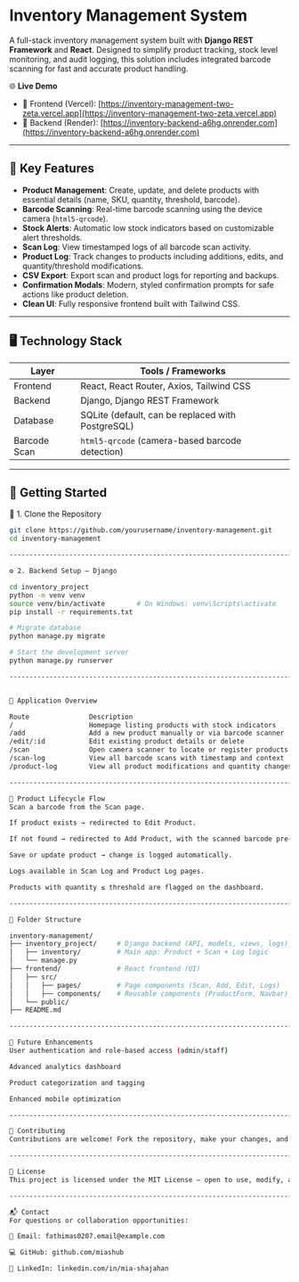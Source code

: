 # Inventory Management System

A full-stack inventory management system built with **Django REST Framework** and **React**. Designed to simplify product tracking, stock level monitoring, and audit logging, this solution includes integrated barcode scanning for fast and accurate product handling.

🌐 **Live Demo**  
- 🔗 Frontend (Vercel): [https://inventory-management-two-zeta.vercel.app](https://inventory-management-two-zeta.vercel.app)  
- 🔗 Backend (Render): [https://inventory-backend-a6hg.onrender.com](https://inventory-backend-a6hg.onrender.com)

---

## 📌 Key Features

- **Product Management**: Create, update, and delete products with essential details (name, SKU, quantity, threshold, barcode).
- **Barcode Scanning**: Real-time barcode scanning using the device camera (`html5-qrcode`).
- **Stock Alerts**: Automatic low stock indicators based on customizable alert thresholds.
- **Scan Log**: View timestamped logs of all barcode scan activity.
- **Product Log**: Track changes to products including additions, edits, and quantity/threshold modifications.
- **CSV Export**: Export scan and product logs for reporting and backups.
- **Confirmation Modals**: Modern, styled confirmation prompts for safe actions like product deletion.
- **Clean UI**: Fully responsive frontend built with Tailwind CSS.

---

## 🖥️ Technology Stack

| Layer        | Tools / Frameworks                             |
|--------------|-------------------------------------------------|
| Frontend     | React, React Router, Axios, Tailwind CSS        |
| Backend      | Django, Django REST Framework                   |
| Database     | SQLite (default, can be replaced with PostgreSQL) |
| Barcode Scan | `html5-qrcode` (camera-based barcode detection) |

---

## 🚀 Getting Started

📁 1. Clone the Repository

```bash
git clone https://github.com/yourusername/inventory-management.git
cd inventory-management

----------------------------------------------------------------------------------------------------

⚙️ 2. Backend Setup – Django

cd inventory_project
python -m venv venv
source venv/bin/activate        # On Windows: venv\Scripts\activate
pip install -r requirements.txt

# Migrate database
python manage.py migrate

# Start the development server
python manage.py runserver

----------------------------------------------------------------------------------------------------


🧭 Application Overview

Route             	Description
/	              	Homepage listing products with stock indicators
/add             	Add a new product manually or via barcode scanner
/edit/:id           Edit existing product details or delete
/scan             	Open camera scanner to locate or register products
/scan-log           View all barcode scans with timestamp and context
/product-log	    View all product modifications and quantity changes

----------------------------------------------------------------------------------------------------

🔄 Product Lifecycle Flow
Scan a barcode from the Scan page.

If product exists → redirected to Edit Product.

If not found → redirected to Add Product, with the scanned barcode pre-filled.

Save or update product → change is logged automatically.

Logs available in Scan Log and Product Log pages.

Products with quantity ≤ threshold are flagged on the dashboard.

----------------------------------------------------------------------------------------------------

📂 Folder Structure

inventory-management/
├── inventory_project/     # Django backend (API, models, views, logs)
│   ├── inventory/         # Main app: Product + Scan + Log logic
│   └── manage.py
├── frontend/              # React frontend (UI)
│   ├── src/
│   │   ├── pages/         # Page components (Scan, Add, Edit, Logs)
│   │   ├── components/    # Reusable components (ProductForm, Navbar)
│   └── public/
├── README.md

----------------------------------------------------------------------------------------------------

🔮 Future Enhancements
User authentication and role-based access (admin/staff)

Advanced analytics dashboard

Product categorization and tagging

Enhanced mobile optimization

----------------------------------------------------------------------------------------------------

🤝 Contributing
Contributions are welcome! Fork the repository, make your changes, and open a pull request with a detailed explanation. For bugs or feature suggestions, please open an issue.

----------------------------------------------------------------------------------------------------

📄 License
This project is licensed under the MIT License – open to use, modify, and distribute.

----------------------------------------------------------------------------------------------------

📬 Contact
For questions or collaboration opportunities:

📧 Email: fathimas0207.email@example.com

💻 GitHub: github.com/miashub

🔗 LinkedIn: linkedin.com/in/mia-shajahan
